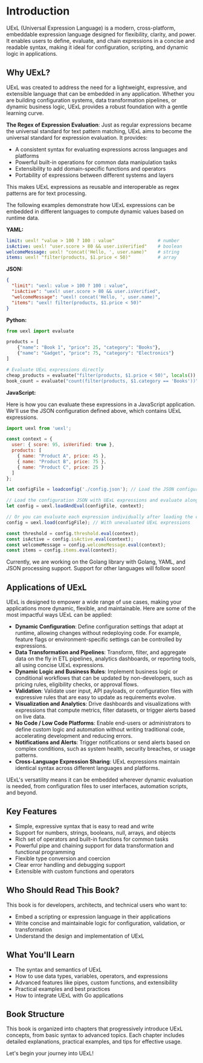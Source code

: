 # Introduction

UExL (Universal Expression Language) is a modern, cross-platform, embeddable expression language designed for flexibility, clarity, and power. It enables users to define, evaluate, and chain expressions in a concise and readable syntax, making it ideal for configuration, scripting, and dynamic logic in applications.

## Why UExL?

UExL was created to address the need for a lightweight, expressive, and extensible language that can be embedded in any application. Whether you are building configuration systems, data transformation pipelines, or dynamic business logic, UExL provides a robust foundation with a gentle learning curve.

**The Regex of Expression Evaluation**: Just as regular expressions became the universal standard for text pattern matching, UExL aims to become the universal standard for expression evaluation. It provides:

- A consistent syntax for evaluating expressions across languages and platforms
- Powerful built-in operations for common data manipulation tasks
- Extensibility to add domain-specific functions and operators
- Portability of expressions between different systems and layers

This makes UExL expressions as reusable and interoperable as regex patterns are for text processing.

The following examples demonstrate how UExL expressions can be embedded in different languages to compute dynamic values based on runtime data.

**YAML:**
```yaml
limit: uexl! "value > 100 ? 100 : value"                # number
isActive: uexl! "user.score > 80 && user.isVerified"    # boolean
welcomeMessage: uexl! "concat('Hello, ', user.name)"    # string
items: uexl! "filter(products, $1.price < 50)"          # array
```

**JSON:**
```json
{
  "limit": "uexl: value > 100 ? 100 : value",
  "isActive": "uexl! user.score > 80 && user.isVerified",
  "welcomeMessage": "uexl! concat('Hello, ', user.name)",
  "items": "uexl! filter(products, $1.price < 50)"
}
```

**Python:**

```python
from uexl import evaluate

products = [
    {"name": "Book 1", "price": 25, "category": "Books"},
    {"name": "Gadget", "price": 75, "category": "Electronics"}
]

# Evaluate UExL expressions directly
cheap_products = evaluate("filter(products, $1.price < 50)", locals())
book_count = evaluate("count(filter(products, $1.category == 'Books'))", locals())
```

**JavaScript:**

Here is how you can evaluate these expressions in a JavaScript application. We'll use the JSON configuration defined above, which contains UExL expressions.

```javascript
import uexl from 'uexl';

const context = {
  user: { score: 95, isVerified: true },
  products: [
    { name: "Product A", price: 45 },
    { name: "Product B", price: 75 },
    { name: "Product C", price: 25 }
  ]
};

let configFile = loadconfig('./config.json'); // Load the JSON configuration file

// Load the configuration JSON with UExL expressions and evaluate along with context
let config = uexl.loadAndEval(configFile, context);

// Or you can evaluate each expression individually after loading the configuration
config = uexl.load(configFile); // With unevaluated UExL expressions

const threshold = config.threshold.eval(context);
const isActive = config.isActive.eval(context);
const welcomeMessage = config.welcomeMessage.eval(context);
const items = config.items.eval(context);
```

Currently, we are working on the Golang library with Golang, YAML, and JSON processing support. Support for other languages will follow soon!

## Applications of UExL

UExL is designed to empower a wide range of use cases, making your applications more dynamic, flexible, and maintainable. Here are some of the most impactful ways UExL can be applied:

- **Dynamic Configuration**: Define configuration settings that adapt at runtime, allowing changes without redeploying code. For example, feature flags or environment-specific settings can be controlled by expressions.
- **Data Transformation and Pipelines**: Transform, filter, and aggregate data on the fly in ETL pipelines, analytics dashboards, or reporting tools, all using concise UExL expressions.
- **Dynamic Logic and Business Rules**: Implement business logic or conditional workflows that can be updated by non-developers, such as pricing rules, eligibility checks, or approval flows.
- **Validation**: Validate user input, API payloads, or configuration files with expressive rules that are easy to update as requirements evolve.
- **Visualization and Analytics**: Drive dashboards and visualizations with expressions that compute metrics, filter datasets, or trigger alerts based on live data.
- **No Code / Low Code Platforms**: Enable end-users or administrators to define custom logic and automation without writing traditional code, accelerating development and reducing errors.
- **Notifications and Alerts**: Trigger notifications or send alerts based on complex conditions, such as system health, security breaches, or usage patterns.
- **Cross-Language Expression Sharing**: UExL expressions maintain identical syntax across different languages and platforms.

UExL's versatility means it can be embedded wherever dynamic evaluation is needed, from configuration files to user interfaces, automation scripts, and beyond.

## Key Features
- Simple, expressive syntax that is easy to read and write
- Support for numbers, strings, booleans, null, arrays, and objects
- Rich set of operators and built-in functions for common tasks
- Powerful pipe and chaining support for data transformation and functional programming
- Flexible type conversion and coercion
- Clear error handling and debugging support
- Extensible with custom functions and operators

## Who Should Read This Book?
This book is for developers, architects, and technical users who want to:
- Embed a scripting or expression language in their applications
- Write concise and maintainable logic for configuration, validation, or transformation
- Understand the design and implementation of UExL

## What You'll Learn
- The syntax and semantics of UExL
- How to use data types, variables, operators, and expressions
- Advanced features like pipes, custom functions, and extensibility
- Practical examples and best practices
- How to integrate UExL with Go applications

## Book Structure
This book is organized into chapters that progressively introduce UExL concepts, from basic syntax to advanced topics. Each chapter includes detailed explanations, practical examples, and tips for effective usage.

Let's begin your journey into UExL!
